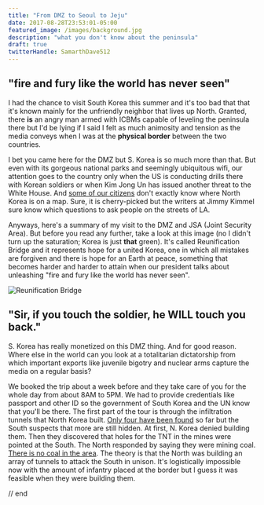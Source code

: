 ```yaml
---
title: "From DMZ to Seoul to Jeju"
date: 2017-08-28T23:53:01-05:00
featured_image: /images/background.jpg
description: "what you don't know about the peninsula"
draft: true
twitterHandle: SamarthDave512
---
```


## "fire and fury like the world has never seen"

I had the chance to visit South Korea this summer and it's too bad that that it's known mainly for the unfriendly neighbor that lives up North. Granted, there **is** an angry man armed with ICBMs capable of leveling the peninsula there but I'd be lying if I said I felt as much animosity and tension as the media conveys when I was at the **physical border** between the two countries.

I bet you came here for the DMZ but S. Korea is so much more than that. But even with its gorgeous national parks and seemingly ubiquitous wifi, our attention goes to the country only when the US is conducting drills there with Korean soldiers or when Kim Jong Un has issued another threat to the White House. And [some of our citizens](https://www.youtube.com/watch?v=-ugJZhL-cbc) don't exactly know where North Korea is on a map. Sure, it is cherry-picked but the writers at Jimmy Kimmel sure know which questions to ask people on the streets of LA.

Anyways, here's a summary of my visit to the DMZ and JSA (Joint Security Area). But before you read any further, take a look at this image (no I didn't turn up the saturation; Korea is just **that** green). It's called Reunification Bridge and it represents hope for a united Korea, one in which all mistakes are forgiven and there is hope for an Earth at peace, something that becomes harder and harder to attain when our president talks about unleashing "fire and fury like the world has never seen".

![Reunification Bridge](/images/DSC_0094.JPG)

## "Sir, if you touch the soldier, he WILL touch you back."

S. Korea has really monetized on this DMZ thing. And for good reason. Where else in the world can you look at a totalitarian dictatorship from which important exports like juvenile bigotry and nuclear arms capture the media on a regular basis?

We booked the trip about a week before and they take care of you for the whole day from about 8AM to 5PM. We had to provide credentials like passport and other ID so the government of South Korea and the UN know that you'll be there. The first part of the tour is through the infiltration tunnels that North Korea built. [Only four have been found](http://www.cnn.com/2014/10/02/world/asia/north-korea-dmz-tunnels/index.html) so far but the South suspects that more are still hidden. At first, N. Korea denied building them. Then they discovered that holes for the TNT in the mines were pointed at the South. The North responded by saying they were mining coal. [There is no coal in the area](https://en.wikipedia.org/wiki/Third_Tunnel_of_Aggression#cite_ref-ssd_5-0). The theory is that the North was building an array of tunnels to attack the South in unison. It's logistically impossible now with the amount of infantry placed at the border but I guess it was feasible when they were building them.


















// end
